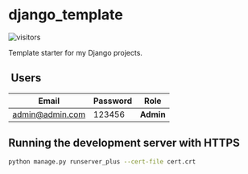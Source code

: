 # django_template

![visitors](https://visitor-badge.glitch.me/badge?page_id=ahmnouira.django_template)

Template starter for my Django projects.

##  Users

| Email                   | Password   |  Role     |  
| ----------------------- | ---------- | --------- |  
| <admin@admin.com>        | 123456     | **Admin** |

## Running the development server with HTTPS

```sh
python manage.py runserver_plus --cert-file cert.crt
```
